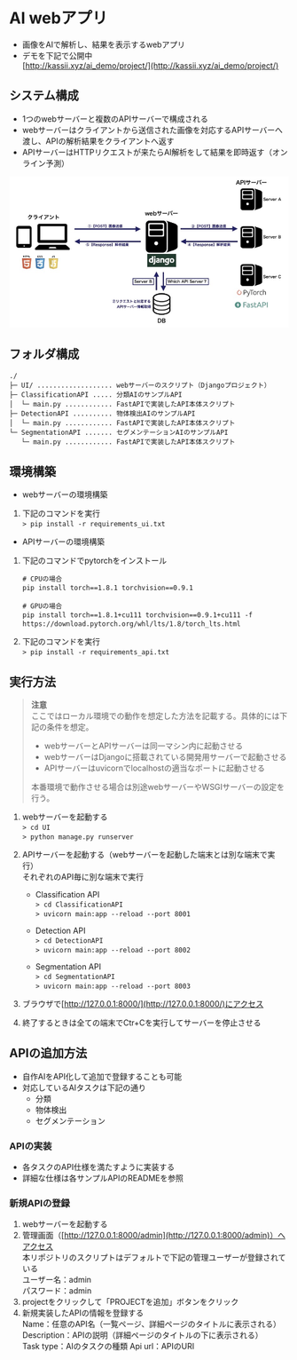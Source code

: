 # AI webアプリ  
* 画像をAIで解析し、結果を表示するwebアプリ  
* デモを下記で公開中  
  [http://kassii.xyz/ai_demo/project/](http://kassii.xyz/ai_demo/project/)

## システム構成  
* 1つのwebサーバーと複数のAPIサーバーで構成される  
* webサーバーはクライアントから送信された画像を対応するAPIサーバーへ渡し、APIの解析結果をクライアントへ返す  
* APIサーバーはHTTPリクエストが来たらAI解析をして結果を即時返す（オンライン予測）  
<img src="docs/system_image.jpg">

## フォルダ構成  
```
./
├─ UI/ ................... webサーバーのスクリプト（Djangoプロジェクト）  
├─ ClassificationAPI ..... 分類AIのサンプルAPI  
│  └─ main.py ............ FastAPIで実装したAPI本体スクリプト  
├─ DetectionAPI .......... 物体検出AIのサンプルAPI  
│  └─ main.py ............ FastAPIで実装したAPI本体スクリプト  
└─ SegmentationAPI ....... セグメンテーションAIのサンプルAPI  
   └─ main.py ............ FastAPIで実装したAPI本体スクリプト  
```

## 環境構築  
* webサーバーの環境構築  
1. 下記のコマンドを実行  
   `> pip install -r requirements_ui.txt`  

* APIサーバーの環境構築  
1. 下記のコマンドでpytorchをインストール  
   ```
   # CPUの場合  
   pip install torch==1.8.1 torchvision==0.9.1  

   # GPUの場合  
   pip install torch==1.8.1+cu111 torchvision==0.9.1+cu111 -f https://download.pytorch.org/whl/lts/1.8/torch_lts.html  
   ```

2. 下記のコマンドを実行  
   `> pip install -r requirements_api.txt`  


## 実行方法  
> **注意**  
> ここではローカル環境での動作を想定した方法を記載する。具体的には下記の条件を想定。  
> * webサーバーとAPIサーバーは同一マシン内に起動させる  
> * webサーバーはDjangoに搭載されている開発用サーバーで起動させる  
> * APIサーバーはuvicornでlocalhostの適当なポートに起動させる  
> 
> 本番環境で動作させる場合は別途webサーバーやWSGIサーバーの設定を行う。  
>

1. webサーバーを起動する  
   `> cd UI`  
   `> python manage.py runserver`  

2. APIサーバーを起動する（webサーバーを起動した端末とは別な端末で実行）  
   それぞれのAPI毎に別な端末で実行  
   * Classification API  
   `> cd ClassificationAPI`  
   `> uvicorn main:app --reload --port 8001`  

   * Detection API  
   `> cd DetectionAPI`  
   `> uvicorn main:app --reload --port 8002`  

   * Segmentation API  
   `> cd SegmentationAPI`  
   `> uvicorn main:app --reload --port 8003`  

3. ブラウザで[http://127.0.0.1:8000/](http://127.0.0.1:8000/)にアクセス  

4. 終了するときは全ての端末でCtr+Cを実行してサーバーを停止させる  

## APIの追加方法  
* 自作AIをAPI化して追加で登録することも可能  
* 対応しているAIタスクは下記の通り  
    * 分類  
    * 物体検出  
    * セグメンテーション  

### APIの実装  
* 各タスクのAPI仕様を満たすように実装する  
* 詳細な仕様は各サンプルAPIのREADMEを参照  

### 新規APIの登録  
1. webサーバーを起動する  
2. 管理画面（[http://127.0.0.1:8000/admin](http://127.0.0.1:8000/admin)）へアクセス  
   本リポジトリのスクリプトはデフォルトで下記の管理ユーザーが登録されている  
   ユーザー名：admin  
   パスワード：admin  
3. projectをクリックして「PROJECTを追加」ボタンをクリック  
4. 新規実装したAPIの情報を登録する  
     Name：任意のAPI名（一覧ページ、詳細ページのタイトルに表示される）  
     Description：APIの説明（詳細ページのタイトルの下に表示される）  
     Task type：AIのタスクの種類
     Api url：APIのURI
